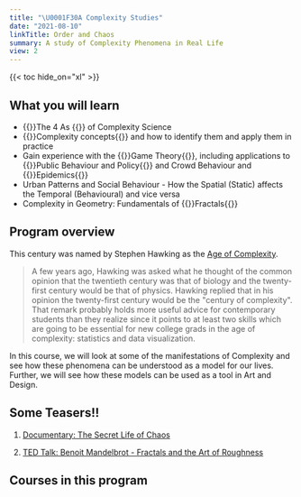```yaml
---
title: "\U0001F30A Complexity Studies"
date: "2021-08-10"
linkTitle: Order and Chaos 
summary: A study of Complexity Phenomena in Real Life
view: 2
---
```


{{< toc hide_on="xl" >}}

## What you will learn

- {{<hl>}}The 4 As {{</hl>}} of Complexity Science
- {{<hl>}}Complexity concepts{{</hl>}} and how to identify them and apply them in practice
- Gain experience with the {{<hl>}}Game Theory{{</hl>}}, including applications to  {{<hl>}}Public Behaviour and Policy{{</hl>}} and Crowd Behaviour and {{<hl>}}Epidemics{{</hl>}}
- Urban Patterns and Social Behaviour - How the Spatial (Static) affects the Temporal (Behavioural) and vice versa
- Complexity in Geometry: Fundamentals of {{<hl>}}Fractals{{</hl>}}

## Program overview

This century was named by Stephen Hawking as the [Age of Complexity](https://blogs.scientificamerican.com/the-curious-wavefunction/stephen-hawkings-advice-for-twenty-first-century-grads-embrace-complexity/). 

> A few years ago, Hawking was asked what he thought of the common opinion that the twentieth century was that of biology and the twenty-first century would be that of physics. Hawking replied that in his opinion the twenty-first century would be the "century of complexity". That remark probably holds more useful advice for contemporary students than they realize since it points to at least two skills which are going to be essential for new college grads in the age of complexity: statistics and data visualization.

In this course, we will look at some of the manifestations of Complexity and see how these phenomena can be understood as a model for our lives. Further, we will see how these models can be used as a tool in Art and Design.


## Some Teasers!!

1. [Documentary: The Secret Life of Chaos](https://topdocumentaryfilms.com/secret-life-chaos/)

2. [TED Talk: Benoit Mandelbrot - Fractals and the Art of Roughness](https://www.ted.com/talks/benoit_mandelbrot_fractals_and_the_art_of_roughness/transcript?language=en)

## Courses in this program



